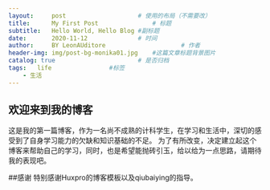 ```yaml
---
layout:     post   				    # 使用的布局（不需要改）
title:      My First Post 				# 标题 
subtitle:   Hello World, Hello Blog #副标题
date:       2020-11-12 				# 时间
author:     BY LeonAUditore						# 作者
header-img: img/post-bg-monika01.jpg 	#这篇文章标题背景图片
catalog: true 						# 是否归档
tags:   life				#标签
    - 生活
---
```


## 欢迎来到我的博客
这是我的第一篇博客，作为一名尚不成熟的计科学生，在学习和生活中，深切的感受到了自身学习能力的欠缺和知识基础的不足。
为了有所改变，决定建立起这个博客来帮助自己的学习，同时，也是希望能抛砖引玉，给以给为一点思路，请期待我的表现吧。

##感谢
特别感谢Huxpro的博客模板以及qiubaiying的指导。